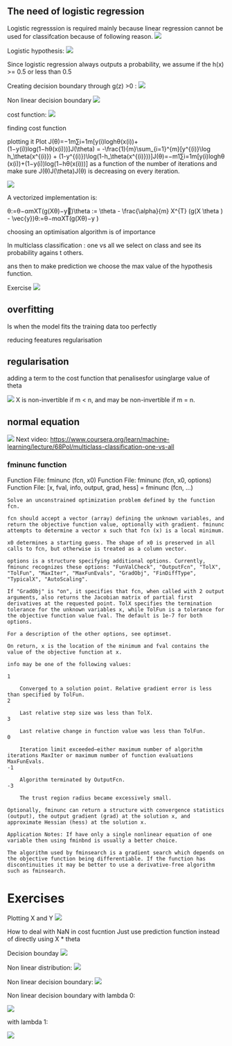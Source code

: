 ## The need of logistic regression

Logistic regresssion is required mainly because linear regression cannot be used for classifcation because of following reason.
![](bad_classfication.png)

Logistic hypothesis:
![](logistic_hypothesis.png)

Since logistic regression always outputs a probability, we assume if the h(x) >= 0.5 or less than 0.5

Creating decision boundary through g(z) >0 :
![](decision_boundary.png)

Non linear decision boundary
![](non_linear_decision_boundary.png)

cost function:
![](cost_function.png)

finding cost function

plotting it
Plot J(θ)=−1m∑i=1m[y(i)log⁡hθ(x(i))+(1−y(i))log⁡(1−hθ(x(i)))]J(\theta) = -\frac{1}{m}\sum_{i=1}^{m}[y^{(i)}\log h_\theta(x^{(i)}) + (1-y^{(i)})\log(1-h_\theta(x^{(i)}))]J(θ)=−m1​∑i=1m​[y(i)loghθ​(x(i))+(1−y(i))log(1−hθ​(x(i)))] as a function of the number of iterations and make sure J(θ)J(\theta)J(θ) is decreasing on every iteration.

![](cost.png)

A vectorized implementation is:

θ:=θ−αmXT(g(Xθ)−y⃗)\theta := \theta - \frac{\alpha}{m} X^{T} (g(X \theta ) - \vec{y})θ:=θ−mα​XT(g(Xθ)−y
​)

choosing an optimisation algorithm
is of importance

In multiclass classification : one vs all 
we select on class and see its probability agains t others.

ans then to make prediction we choose the max value of the hypothesis function.

Exercise
![](suspect_question.png)


## overfitting
Is when the model fits the training data too perfectly

reducing feeatures
regularisation

## regularisation
adding a term to the cost function that penalisesfor usinglarge value of theta

![](regularisation.png)
 X is non-invertible if m < n, and may be non-invertible if m = n.

## normal equation

![](normal_equaton.png)
Next video:
https://www.coursera.org/learn/machine-learning/lecture/68Pol/multiclass-classification-one-vs-all


### fminunc function
Function File: fminunc (fcn, x0)
Function File: fminunc (fcn, x0, options)
Function File: [x, fval, info, output, grad, hess] = fminunc (fcn, …)

    Solve an unconstrained optimization problem defined by the function fcn.

    fcn should accept a vector (array) defining the unknown variables, and return the objective function value, optionally with gradient. fminunc attempts to determine a vector x such that fcn (x) is a local minimum.

    x0 determines a starting guess. The shape of x0 is preserved in all calls to fcn, but otherwise is treated as a column vector.

    options is a structure specifying additional options. Currently, fminunc recognizes these options: "FunValCheck", "OutputFcn", "TolX", "TolFun", "MaxIter", "MaxFunEvals", "GradObj", "FinDiffType", "TypicalX", "AutoScaling".

    If "GradObj" is "on", it specifies that fcn, when called with 2 output arguments, also returns the Jacobian matrix of partial first derivatives at the requested point. TolX specifies the termination tolerance for the unknown variables x, while TolFun is a tolerance for the objective function value fval. The default is 1e-7 for both options.

    For a description of the other options, see optimset.

    On return, x is the location of the minimum and fval contains the value of the objective function at x.

    info may be one of the following values:

    1

        Converged to a solution point. Relative gradient error is less than specified by TolFun.
    2

        Last relative step size was less than TolX.
    3

        Last relative change in function value was less than TolFun.
    0

        Iteration limit exceeded—either maximum number of algorithm iterations MaxIter or maximum number of function evaluations MaxFunEvals.
    -1

        Algorithm terminated by OutputFcn.
    -3

        The trust region radius became excessively small. 

    Optionally, fminunc can return a structure with convergence statistics (output), the output gradient (grad) at the solution x, and approximate Hessian (hess) at the solution x.

    Application Notes: If have only a single nonlinear equation of one variable then using fminbnd is usually a better choice.

    The algorithm used by fminsearch is a gradient search which depends on the objective function being differentiable. If the function has discontinuities it may be better to use a derivative-free algorithm such as fminsearch. 


# Exercises

Plotting X and Y
![](plot_figure_ex.png)

How to deal with NaN in cost fucntion
Just use prediction function instead of directly using X * theta

Decision bounday
![](decision_boundary_ex.png)

Non linear distribution:
![](non_linear_distribution.png)

Non linear decision boundary:
![](non_linear_decision_boundary.png)

Non linear decision boundary with lambda 0:

![](lambda_0_decision_boundary.png)

with lambda 1:

![](lambda_1.png)